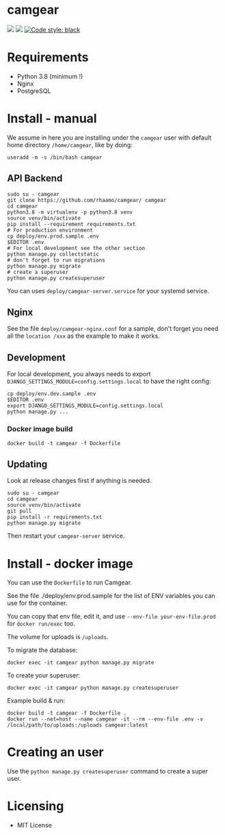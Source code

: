 camgear
=====================

<a href="https://dev.sigpipe.me/dashie/camgear/src/branch/main/LICENSE"><img src="https://img.shields.io/badge/license-MIT-green.svg"/></a>
<img src="https://img.shields.io/badge/python-%3E%3D3.8-blue.svg"/> [![Code style: black](https://img.shields.io/badge/code%20style-black-000000.svg)](https://github.com/ambv/black)

# Requirements
- Python 3.8 (minimum !)
- Nginx
- PostgreSQL

# Install - manual

We assume in here you are installing under the `camgear` user with default home directory `/home/camgear`, like by doing:
```
useradd -m -s /bin/bash camgear
```

## API Backend

```shell
sudo su - camgear
git clone https://github.com/rhaamo/camgear/ camgear
cd camgear
python3.8 -m virtualenv -p python3.8 venv
source venv/bin/activate
pip install --requirement requirements.txt
# For production environment
cp deploy/env.prod.sample .env
$EDITOR .env
# For local development see the other section
python manage.py collectstatic
# don't forget to run migrations
python manage.py migrate
# create a superuser
python manage.py createsuperuser
```

You can uses `deploy/camgear-server.service` for your systemd service. 

## Nginx
See the file `deploy/camgear-nginx.conf` for a sample, don't forget you need all the `location /xxx` as the example to make it works.

## Development

For local development, you always needs to export `DJANGO_SETTINGS_MODULE=config.settings.local` to have the right config:
```
cp deploy/env.dev.sample .env
$EDITOR .env
export DJANGO_SETTINGS_MODULE=config.settings.local
python manage.py ...
```

### Docker image build
```
docker build -t camgear -f Dockerfile
```

## Updating
Look at release changes first if anything is needed.

```
sudo su - camgear
cd camgear
source venv/bin/activate
git pull
pip install -r requirements.txt
python manage.py migrate
```

Then restart your `camgear-server` service.

# Install - docker image
You can use the `Dockerfile` to run Camgear.

See the file ./deploy/env.prod.sample for the list of ENV variables you can use for the container.

You can copy that env file, edit it, and use `--env-file your-env-file.prod` for `docker run/exec` too.

The volume for uploads is `/uploads`.

To migrate the database:
```
docker exec -it camgear python manage.py migrate
```

To create your superuser:
```
docker exec -it camgear python manage.py createsuperuser
```

Example build & run:
```
docker build -t camgear -f Dockerfile .
docker run --net=host --name camgear -it --rm --env-file .env -v /local/path/to/uploads:/uploads camgear:latest
```

# Creating an user

Use the ``` python manage.py createsuperuser ``` command to create a super user.

# Licensing
 - MIT License
 